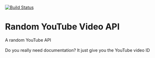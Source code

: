 [![Build Status](https://travis-ci.com/Funtext/random-youtube-video.svg?branch=master)](https://travis-ci.com/Funtext/random-youtube-video-generator)
# Random YouTube Video API
A random YouTube API<br><br>Do you really need documentation? It just give you the YouTube video ID
